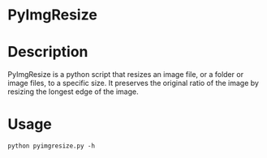 # PyImgResize #

# Description #

PyImgResize is a python script that resizes an image file, or a folder or image files, to a specific size. It preserves the original ratio of the image by resizing the longest edge of the image.

# Usage #

`python pyimgresize.py -h`

